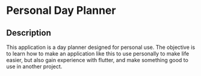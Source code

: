 # Personal Day Planner

## Description

This application is a day planner designed for personal use. The objective is to learn how to make an application like this to use personally to make life easier, but also gain experience with flutter, and make something good to use in another project.
